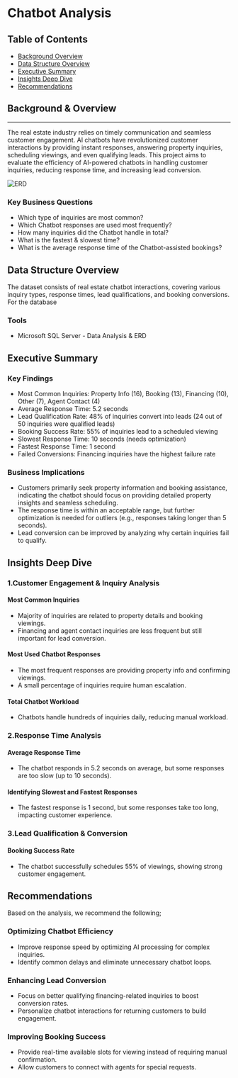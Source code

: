 # Chatbot Analysis 

## Table of Contents

- [Background Overview](#background-overview)
- [Data Structure Overview](#data-structure-overview)
- [Executive Summary](#executive-summary)
- [Insights Deep Dive](#insights-deep-dive)
- [Recommendations](#recommendations)
  
## Background & Overview

---

The real estate industry relies on timely communication and seamless customer engagement. AI chatbots have revolutionized customer interactions by providing instant responses, answering property inquiries, scheduling viewings, and even qualifying leads. This project aims to evaluate the efficiency of AI-powered chatbots in handling customer inquiries, reducing response time, and increasing lead conversion.

![ERD](https://github.com/user-attachments/assets/79402672-cfb8-47aa-a951-e7bc8b04895b)


### Key Business Questions

- Which type of inquiries are most common?
- Which Chatbot responses are used most frequently?
- How many inquiries did the Chatbot handle in total?
- What is the fastest & slowest time?
- What is the average response time of the Chatbot-assisted bookings?

## Data Structure Overview 

The dataset consists of real estate chatbot interactions, covering various inquiry types, response times, lead qualifications, and booking conversions. For the database  

### Tools

- Microsoft SQL Server - Data Analysis & ERD

## Executive  Summary 

### Key Findings

- Most Common Inquiries: Property Info (16), Booking (13), Financing (10), Other (7), Agent Contact (4)
- Average Response Time: 5.2 seconds
- Lead Qualification Rate: 48% of inquiries convert into leads (24 out of 50 inquiries were qualified leads)
- Booking Success Rate: 55% of inquiries lead to a scheduled viewing
- Slowest Response Time: 10 seconds (needs optimization)
- Fastest Response Time: 1 second
- Failed Conversions: Financing inquiries have the highest failure rate

### Business Implications

- Customers primarily seek property information and booking assistance, indicating the chatbot should focus on providing detailed property insights and seamless scheduling.
- The response time is within an acceptable range, but further optimization is needed for outliers (e.g., responses taking longer than 5 seconds).
- Lead conversion can be improved by analyzing why certain inquiries fail to qualify.

## Insights Deep Dive

### 1.Customer Engagement & Inquiry Analysis

####  Most Common Inquiries

- Majority of inquiries are related to property details and booking viewings.
- Financing and agent contact inquiries are less frequent but still important for lead conversion.

#### Most Used Chatbot Responses

- The most frequent responses are providing property info and confirming viewings.
- A small percentage of inquiries require human escalation.

#### Total Chatbot Workload

- Chatbots handle hundreds of inquiries daily, reducing manual workload.

### 2.Response Time Analysis

#### Average Response Time

- The chatbot responds in 5.2 seconds on average, but some responses are too slow (up to 10 seconds).

#### Identifying Slowest and Fastest Responses

- The fastest response is 1 second, but some responses take too long, impacting customer experience.

### 3.Lead Qualification & Conversion

#### Booking Success Rate

- The chatbot successfully schedules 55% of viewings, showing strong customer engagement.

## Recommendations 

Based on the analysis, we recommend the following;
### Optimizing Chatbot Efficiency
 - Improve response speed by optimizing AI processing for complex inquiries.
 - Identify common delays and eliminate unnecessary chatbot loops.
   
### Enhancing Lead Conversion
 - Focus on better qualifying financing-related inquiries to boost conversion rates.
 - Personalize chatbot interactions for returning customers to build engagement.
   
### Improving Booking Success
 - Provide real-time available slots for viewing instead of requiring manual confirmation.
 - Allow customers to connect with agents for special requests.
